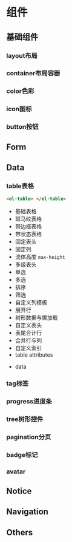 # 组件
## 基础组件
### layout布局 
### container布局容器
### color色彩
### icon图标
### button按钮
## Form
## Data
### table表格
```HTML
<el-table> </el-table>
```
- 基础表格
- 斑马纹表格
- 带边框表格
- 带状态表格
- 固定表头
- 固定列
- 流体高度 `max-height`
- 多级表头
- 单选
- 多选
- 排序
- 筛选
- 自定义列模板
- 展开行
- 树形数据与懒加载
- 自定义表头
- 表尾合计行
- 合并行与列
- 自定义索引
- table attributes
 + data

### tag标签
### progress进度条
### tree树形控件
### pagination分页
### badge标记
### avatar
## Notice
## Navigation
## Others